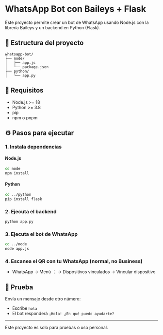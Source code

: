 # WhatsApp Bot con Baileys + Flask

Este proyecto permite crear un bot de WhatsApp usando Node.js con la librería Baileys y un backend en Python (Flask).

## 📁 Estructura del proyecto

```
whatsapp-bot/
├── node/
│   ├── app.js
│   └── package.json
├── python/
│   └── app.py
```

## 🚀 Requisitos

- Node.js >= 18
- Python >= 3.8
- pip
- npm o pnpm

## ⚙️ Pasos para ejecutar

### 1. Instala dependencias

#### Node.js

```bash
cd node
npm install
```

#### Python

```bash
cd ../python
pip install flask
```

### 2. Ejecuta el backend

```bash
python app.py
```

### 3. Ejecuta el bot de WhatsApp

```bash
cd ../node
node app.js
```

### 4. Escanea el QR con tu WhatsApp (normal, no Business)

- WhatsApp → Menú ⋮ → Dispositivos vinculados → Vincular dispositivo

## 🧪 Prueba

Envía un mensaje desde otro número:

- Escribe `hola`
- El bot responderá `¡Hola! ¿En qué puedo ayudarte?`

---

Este proyecto es solo para pruebas o uso personal.
